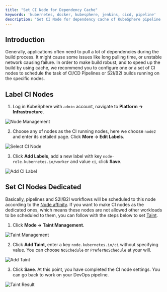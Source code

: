 ```yaml
---
title: "Set CI Node for Dependency Cache"
keywords: 'kubernetes, docker, kubesphere, jenkins, cicd, pipeline'
description: 'Set CI Node for dependency cache of KubeSphere pipeline '
---
```


## Introduction

Generally, applications often need to pull a lot of dependencies during the build process. It might cause some issues like long pulling time, or unstable network causing failure. In order to make build robust, and to speed up the build by using cache, we recommend you to configure one or a set of CI nodes to schedule the task of CI/CD Pipelines or S2I/B2I builds running on the specific nodes.

## Label CI Nodes

1. Log in KubeSphere with `admin` account, navigate to **Platform → Infrastructure**.

![Node Management](https://pek3b.qingstor.com/kubesphere-docs/png/20200222130938.png)

2. Choose any of nodes as the CI running nodes, here we choose `node2` and enter its detailed page. Click **More → Edit Labels**.

![Select CI Node](https://pek3b.qingstor.com/kubesphere-docs/png/20200222131202.png)

3. Click **Add Labels**, add a new label with key `node-role.kubernetes.io/worker` and value `ci`, click **Save**.

![Add CI Label](https://pek3b.qingstor.com/kubesphere-docs/png/20200222131640.png)

## Set CI Nodes Dedicated

Basically, pipelines and S2I/B2I workflows will be scheduled to this node according to the [Node affinity](https://kubernetes.io/docs/concepts/configuration/assign-pod-node/#node-affinity). If you want to make CI nodes as the dedicated ones, which means these nodes are not allowed other workloads to be scheduled to them, you can follow with the steps below to set [Taint](https://kubernetes.io/docs/concepts/configuration/taint-and-toleration/).

1. Click **Mode → Taint Management**.

![Taint Management](https://pek3b.qingstor.com/kubesphere-docs/png/20200222132456.png)

2. Click **Add Taint**, enter a key `node.kubernetes.io/ci` without specifying value. You can choose `NoSchedule` or `PreferNoSchedule` at your will.

![Add Taint](https://pek3b.qingstor.com/kubesphere-docs/png/20200222132535.png)

3. Click **Save**. At this point, you have completed the CI node settings. You can go back to work on your DevOps pipeline.

![Taint Result](https://pek3b.qingstor.com/kubesphere-docs/png/20200222134621.png)
